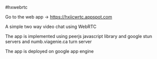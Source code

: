 #hxwebrtc

Go to the web app -> https://hxiicwrtc.appspot.com

A simple two way video chat using WebRTC

The app is implemented using peerjs javascript library and google stun servers and numb.viagenie.ca turn server

The app is deployed on google app engine
